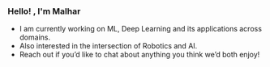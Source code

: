 ### Hello! , I'm Malhar
- I am currently working on ML, Deep Learning and its applications across domains.
- Also interested in the intersection of Robotics and AI.
- Reach out if you’d like to chat about anything you think we’d both enjoy! 

<!--
**malharinamdar/malharinamdar** is a ✨ _special_ ✨ repository because its `README.md` (this file) appears on your GitHub profile.

Here are some ideas to get you started:

- 🔭 I’m currently working on ...
- 🌱 I’m currently learning ...
- 👯 I’m looking to collaborate on ...
- 🤔 I’m looking for help with ...
- 💬 Ask me about ...
- 📫 How to reach me: ...
- 😄 Pronouns: ...
- ⚡ Fun fact: ...
-->
